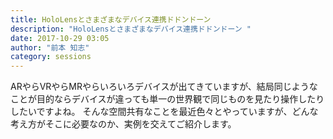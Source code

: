 ```yaml
---
title: HoloLensとさまざまなデバイス連携ドドンドーン 
description: "HoloLensとさまざまなデバイス連携ドドンドーン "
date: 2017-10-29 03:05
author: "前本 知志"
category: sessions
---
```

ARやらVRやらMRやらいろいろデバイスが出てきていますが、結局同じようなことが目的ならデバイスが違っても単一の世界観で同じものを見たり操作したりしたいですよね。 そんな空間共有なことを最近色々とやっていますが、どんな考え方がそこに必要なのか、実例を交えてご紹介します。